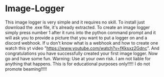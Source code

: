 # Image-Logger
This image logger is very simple and it requires no skill.
To install just download the .exe file, it's already extracted.
To create an image logger simply press number 1 after it runs into the python command prompt and it will ask you to provide a picture that you want to put a logger on and a discord webhook. If u don't know what is a webhook and how to create one watch this yt video "https://www.youtube.com/watch?v=fKksxz2Gdnc". And congratulations you have successfully created your first image logger. Now go and have some fun.
Warning: Use at your own risk. I am not liable for anything that happens. This is for educational purposes only!!!!! I do not promote beaming!!!!!
